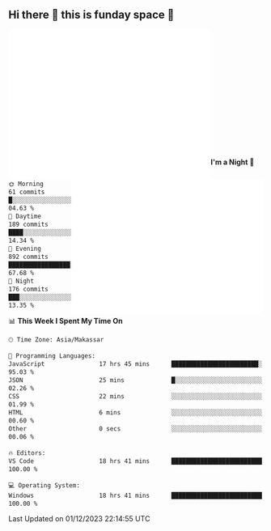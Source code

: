 ## Hi there 👋 this is funday space 🚀

<img align="left" width="400" alt="🌞" src="https://raw.githubusercontent.com/fhasnur/fhasnur/master/general.svg?token=ATQS65TR7ETTG5RLJUDIDBLBN34HE">
<img align="right" width="380" alt="🌞" src="https://raw.githubusercontent.com/fhasnur/fhasnur/master/statistics.svg?token=ATQS65TR7ETTG5RLJUDIDBLBN34HE">

<br><br><br><br><br><br><br><br><br><br><br><br><br><br>

<!--START_SECTION:waka-->
**I'm a Night 🦉** 

```text
🌞 Morning                61 commits          █░░░░░░░░░░░░░░░░░░░░░░░░   04.63 % 
🌆 Daytime                189 commits         ████░░░░░░░░░░░░░░░░░░░░░   14.34 % 
🌃 Evening                892 commits         █████████████████░░░░░░░░   67.68 % 
🌙 Night                  176 commits         ███░░░░░░░░░░░░░░░░░░░░░░   13.35 % 
```


📊 **This Week I Spent My Time On** 

```text
🕑︎ Time Zone: Asia/Makassar

💬 Programming Languages: 
JavaScript               17 hrs 45 mins      ████████████████████████░   95.03 % 
JSON                     25 mins             █░░░░░░░░░░░░░░░░░░░░░░░░   02.26 % 
CSS                      22 mins             ░░░░░░░░░░░░░░░░░░░░░░░░░   01.99 % 
HTML                     6 mins              ░░░░░░░░░░░░░░░░░░░░░░░░░   00.60 % 
Other                    0 secs              ░░░░░░░░░░░░░░░░░░░░░░░░░   00.06 % 

🔥 Editors: 
VS Code                  18 hrs 41 mins      █████████████████████████   100.00 % 

💻 Operating System: 
Windows                  18 hrs 41 mins      █████████████████████████   100.00 % 
```


 Last Updated on 01/12/2023 22:14:55 UTC
<!--END_SECTION:waka-->
